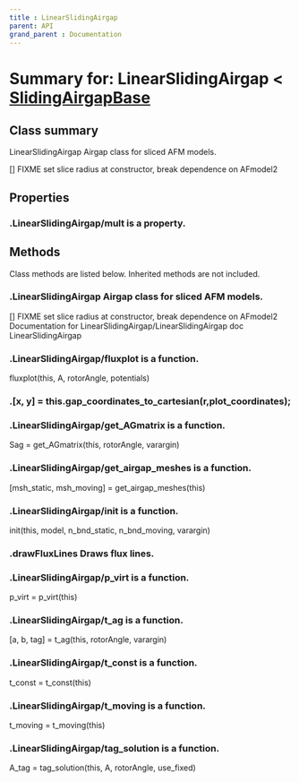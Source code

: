 ```yaml
---
title : LinearSlidingAirgap
parent: API
grand_parent : Documentation
---
```

# Summary for: **LinearSlidingAirgap**  < [SlidingAirgapBase](SlidingAirgapBase.html)

## Class summary

LinearSlidingAirgap Airgap class for sliced AFM models.

[] FIXME set slice radius at constructor, break dependence on
AFmodel2

## Properties

### .LinearSlidingAirgap/**mult** is a property.


## Methods

Class methods are listed below. Inherited methods are not included.

### .**LinearSlidingAirgap** Airgap class for sliced AFM models.

[] FIXME set slice radius at constructor, break dependence on
AFmodel2
Documentation for LinearSlidingAirgap/LinearSlidingAirgap
doc LinearSlidingAirgap

### .LinearSlidingAirgap/**fluxplot** is a function.
fluxplot(this, A, rotorAngle, potentials)

### .[x, y] = this.**gap_coordinates_to_cartesian**(r,plot_coordinates);

### .LinearSlidingAirgap/**get_AGmatrix** is a function.
Sag = get_AGmatrix(this, rotorAngle, varargin)

### .LinearSlidingAirgap/**get_airgap_meshes** is a function.
[msh_static, msh_moving] = get_airgap_meshes(this)

### .LinearSlidingAirgap/**init** is a function.
init(this, model, n_bnd_static, n_bnd_moving, varargin)

### .drawFluxLines Draws flux lines.

### .LinearSlidingAirgap/**p_virt** is a function.
p_virt = p_virt(this)

### .LinearSlidingAirgap/**t_ag** is a function.
[a, b, tag] = t_ag(this, rotorAngle, varargin)

### .LinearSlidingAirgap/**t_const** is a function.
t_const = t_const(this)

### .LinearSlidingAirgap/**t_moving** is a function.
t_moving = t_moving(this)

### .LinearSlidingAirgap/**tag_solution** is a function.
A_tag = tag_solution(this, A, rotorAngle, use_fixed)


